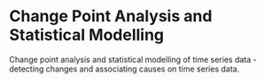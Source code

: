 # Change Point Analysis and Statistical Modelling
Change point analysis and statistical modelling of time series data - detecting changes and associating causes on time series data.


